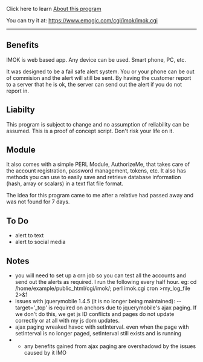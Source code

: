 Click here to learn [About this program](https://github.com/vpelss/imok/blob/main/IMOK.md#about)

You can try it at: https://www.emogic.com/cgi/imok/imok.cgi

-------------------------------------

## Benefits

IMOK is web based app. Any device can be used. Smart phone, PC, etc.

It was designed to be a fail safe alert system. You or your phone can be out of commision and the alert will still be sent. 
By having the customer report to a server that he is ok, the server can send out the alert if you do not report in. 

## Liabilty

This program is subject to change and no assumption of reliability can be assumed.
This is a proof of concept script. Don't risk your life on it.

## Module

It also comes with a simple PERL Module, AuthorizeMe, that takes care of the account registration, password management, tokens, etc.
It also has methods you can use to easily save and retrieve database information (hash, array or scalars) in a text flat file format.

The idea for this program came to me after a relative had passed away and was not found for 7 days.

## To Do

- alert to text
- alert to social media

## Notes

- you will need to set up a crn job so you can test all the accounts and send out the alerts as required. I run the following every half hour. eg: cd /home/example/public_html/cgi/imok/; perl imok.cgi cron >my_log_file 2>&1
- issues with jquerymobile 1.4.5 (it is no longer being maintained):
-- target='_top' is required on anchors due to jquerymobile's ajax paging. If we don't do this, we get js ID conflicts and pages do not update correctly or at all with my js dom updates.
- ajax paging wreaked havoc with setInterval. even when the page with setInterval is no longer paged, setInterval still exists and is running
- - any benefits gained from ajax paging are overshadowd by the issues caused by it IMO

